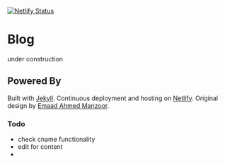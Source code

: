 [![Netlify Status](https://api.netlify.com/api/v1/badges/b14ad8c0-9104-41c6-afc7-e734f8640437/deploy-status)](https://app.netlify.com/sites/alexw/deploys)

# Blog

under construction

## Powered By

Built with [Jekyll](https://jekyllrb.com/). Continuous deployment and hosting on [Netlify](https://www.netlify.com/). Original design by [Emaad Ahmed Manzoor](https://github.com/emaadmanzoor/blog).

### Todo
- check cname functionality
- edit for content
- 
